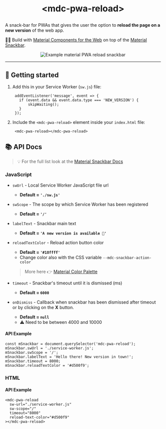 # <p align="center">&lt;mdc-pwa-reload&gt;</p>

A snack-bar for PWAs that gives the user the option to **reload the page on a new version** of the web app. 

👷‍♂️ Build with [Material Components for the Web](https://github.com/material-components/material-components-web) on top of the [Material Snackbar](https://github.com/material-components/material-components-web-components/tree/master/packages/snackbar).

<p align="center">
  <img src="https://github.com/charisTheo/mdc-pwa-reload/blob/master/screenshot.png?raw=true" alt="Example material PWA reload snackbar"/>
</p>

----
## 🚀 Getting started

1. Add this in your Service Worker (`sw.js`) file:

        addEventListener('message', event => {
          if (event.data && event.data.type === 'NEW_VERSION') {
              skipWaiting();
          }
        });

2. Include the `<mdc-pwa-reload>` element inside your `index.html` file:

        <mdc-pwa-reload></mdc-pwa-reload>

## 📚 API Docs
> 💡 For the full list look at the [Material Snackbar Docs](https://github.com/material-components/material-components-web-components/tree/master/packages/snackbar#example-usage)

### JavaScript

* `swUrl` - Local Service Worker JavaScript file url
  * **Default = `'./sw.js'`**
  
  
* `swScope` - The scope by which Service Worker has been registered
  * **Default = `'/'`**
  
  
* `labelText` - Snackbar main text
  * **Default = `'A new version is available 💎'`**
  
  
* `reloadTextColor` - Reload action button color
  * **Default = `'#18ffff'`**
  * Change color also with the CSS variable `--mdc-snackbar-action-color`
  > More here 👉 [Material Color Palette](https://material.io/archive/guidelines/style/color.html#color-color-palette)
  
  
* `timeout` - Snackbar's timeout until it is dismissed (ms)
  * **Default = `6000`**
  
  
* `onDismiss` - Callback when snackbar has been dismissed after timeout or by clicking on the **X** button.
  * **Default = `null`**
  * ⚠️ Need to be between 4000 and 10000

#### API Example

    const mSnackbar = document.querySelector('mdc-pwa-reload');
    mSnackbar.swUrl = './service-worker.js';
    mSnackbar.swScope = '/';
    mSnackbar.labelText = 'Hello there! New version in town!';
    mSnackbar.timeout = 8000;
    mSnackbar.reloadTextColor = '#d500f9';

  
### HTML

#### API Example
    <mdc-pwa-reload 
      sw-url="./service-worker.js" 
      sw-scope="/"
      timeout="8000"
      reload-text-color="#d500f9"
    ></mdc-pwa-reload>

